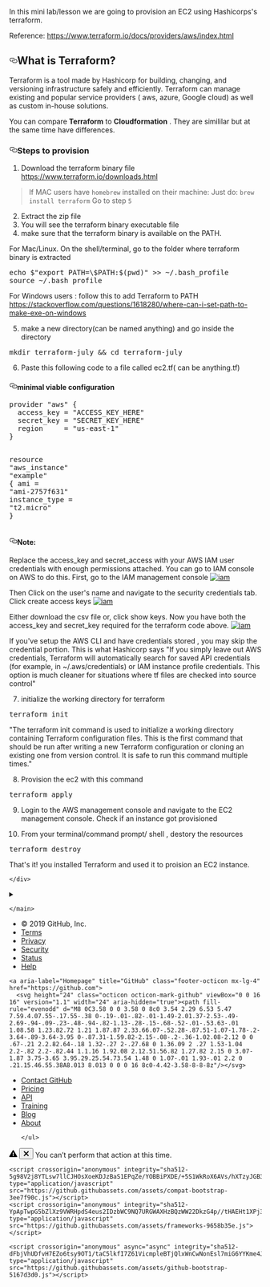 





<!DOCTYPE html>
<html lang="en">
  <head>
    <meta charset="utf-8">
  
  <link rel="dns-prefetch" href="https://github-cloud.s3.amazonaws.com">
  <link rel="dns-prefetch" href="https://user-images.githubusercontent.com/">
    
  <div id="readme" class="Box-body readme blob instapaper_body js-code-block-container">
    <article class="markdown-body entry-content p-5" itemprop="text"><p>In this mini lab/lesson we are going to provision an EC2 using Hashicorps's terraform.</p>
<p>Reference:
<a href="https://www.terraform.io/docs/providers/aws/index.html" rel="nofollow">https://www.terraform.io/docs/providers/aws/index.html</a></p>
<h2><a id="user-content-what-is-terraform" class="anchor" aria-hidden="true" href="#what-is-terraform"><svg class="octicon octicon-link" viewBox="0 0 16 16" version="1.1" width="16" height="16" aria-hidden="true"><path fill-rule="evenodd" d="M4 9h1v1H4c-1.5 0-3-1.69-3-3.5S2.55 3 4 3h4c1.45 0 3 1.69 3 3.5 0 1.41-.91 2.72-2 3.25V8.59c.58-.45 1-1.27 1-2.09C10 5.22 8.98 4 8 4H4c-.98 0-2 1.22-2 2.5S3 9 4 9zm9-3h-1v1h1c1 0 2 1.22 2 2.5S13.98 12 13 12H9c-.98 0-2-1.22-2-2.5 0-.83.42-1.64 1-2.09V6.25c-1.09.53-2 1.84-2 3.25C6 11.31 7.55 13 9 13h4c1.45 0 3-1.69 3-3.5S14.5 6 13 6z"></path></svg></a>What is Terraform?</h2>
<p>Terraform is a tool made by Hashicorp for building, changing, and versioning infrastructure safely and efficiently. Terraform can manage existing and popular service providers ( aws, azure, Google cloud) as well as custom in-house solutions.</p>
<p>You can compare <strong>Terraform</strong> to <strong>Cloudformation</strong>
. They are simililar but at the same time have differences.</p>
<h3><a id="user-content-steps-to-provision" class="anchor" aria-hidden="true" href="#steps-to-provision"><svg class="octicon octicon-link" viewBox="0 0 16 16" version="1.1" width="16" height="16" aria-hidden="true"><path fill-rule="evenodd" d="M4 9h1v1H4c-1.5 0-3-1.69-3-3.5S2.55 3 4 3h4c1.45 0 3 1.69 3 3.5 0 1.41-.91 2.72-2 3.25V8.59c.58-.45 1-1.27 1-2.09C10 5.22 8.98 4 8 4H4c-.98 0-2 1.22-2 2.5S3 9 4 9zm9-3h-1v1h1c1 0 2 1.22 2 2.5S13.98 12 13 12H9c-.98 0-2-1.22-2-2.5 0-.83.42-1.64 1-2.09V6.25c-1.09.53-2 1.84-2 3.25C6 11.31 7.55 13 9 13h4c1.45 0 3-1.69 3-3.5S14.5 6 13 6z"></path></svg></a>Steps to provision</h3>
<ol>
<li>Download the terraform binary file
<a href="https://www.terraform.io/downloads.html" rel="nofollow">https://www.terraform.io/downloads.html</a></li>
</ol>
<blockquote>
<p>If MAC users have <code>homebrew</code> installed on their machine:
Just do: <code>brew install terraform</code>
Go to step <code>5</code></p>
</blockquote>
<ol start="2">
<li>Extract the zip file</li>
<li>You will see the terraform binary executable  file</li>
<li>make sure that the terraform binary is available on the PATH.</li>
</ol>
<p>For Mac/Linux. On the shell/terminal,  go to the folder where terraform binary is extracted</p>
<div class="highlight highlight-text-shell-session"><pre><span class="pl-c1">echo $"export PATH=\$PATH:$(pwd)" &gt;&gt; ~/.bash_profile</span>
<span class="pl-c1">source ~/.bash_profile</span></pre></div>
<p>For Windows users : follow this to add Terraform to PATH <a href="https://stackoverflow.com/questions/1618280/where-can-i-set-path-to-make-exe-on-windows" rel="nofollow">https://stackoverflow.com/questions/1618280/where-can-i-set-path-to-make-exe-on-windows</a></p>
<ol start="5">
<li>make a  new directory(can be named anything) and go inside the directory</li>
</ol>
<div class="highlight highlight-text-shell-session"><pre><span class="pl-c1">mkdir terraform-july &amp;&amp; cd terraform-july</span></pre></div>
<ol start="6">
<li>Paste this following code to a file called ec2.tf( can be anything.tf)</li>
</ol>
<h4><a id="user-content-minimal-viable-configuration" class="anchor" aria-hidden="true" href="#minimal-viable-configuration"><svg class="octicon octicon-link" viewBox="0 0 16 16" version="1.1" width="16" height="16" aria-hidden="true"><path fill-rule="evenodd" d="M4 9h1v1H4c-1.5 0-3-1.69-3-3.5S2.55 3 4 3h4c1.45 0 3 1.69 3 3.5 0 1.41-.91 2.72-2 3.25V8.59c.58-.45 1-1.27 1-2.09C10 5.22 8.98 4 8 4H4c-.98 0-2 1.22-2 2.5S3 9 4 9zm9-3h-1v1h1c1 0 2 1.22 2 2.5S13.98 12 13 12H9c-.98 0-2-1.22-2-2.5 0-.83.42-1.64 1-2.09V6.25c-1.09.53-2 1.84-2 3.25C6 11.31 7.55 13 9 13h4c1.45 0 3-1.69 3-3.5S14.5 6 13 6z"></path></svg></a>minimal viable configuration</h4>
<div class="highlight highlight-source-terraform"><pre><span class="pl-k">provider</span> <span class="pl-s">"</span><span class="pl-s">aws</span><span class="pl-s">"</span> {
  <span class="pl-smi">access_key</span> <span class="pl-k">=</span> <span class="pl-s">"</span><span class="pl-s">ACCESS_KEY_HERE</span><span class="pl-s">"</span>
  <span class="pl-smi">secret_key</span> <span class="pl-k">=</span> <span class="pl-s">"</span><span class="pl-s">SECRET_KEY_HERE</span><span class="pl-s">"</span>
  <span class="pl-smi">region</span>     <span class="pl-k">=</span> <span class="pl-s">"</span><span class="pl-s">us-east-1</span><span class="pl-s">"</span>
}

<span class="pl-k">resource</span> <span class="pl-s">"</span><span class="pl-s">aws_instance</span><span class="pl-s">"</span> <span class="pl-s">"</span><span class="pl-s">example</span><span class="pl-s">"</span> {
  <span class="pl-smi">ami</span>           <span class="pl-k">=</span> <span class="pl-s">"</span><span class="pl-s">ami-2757f631</span><span class="pl-s">"</span>
  <span class="pl-smi">instance_type</span> <span class="pl-k">=</span> <span class="pl-s">"</span><span class="pl-s">t2.micro</span><span class="pl-s">"</span>
}</pre></div>
<h4><a id="user-content-note" class="anchor" aria-hidden="true" href="#note"><svg class="octicon octicon-link" viewBox="0 0 16 16" version="1.1" width="16" height="16" aria-hidden="true"><path fill-rule="evenodd" d="M4 9h1v1H4c-1.5 0-3-1.69-3-3.5S2.55 3 4 3h4c1.45 0 3 1.69 3 3.5 0 1.41-.91 2.72-2 3.25V8.59c.58-.45 1-1.27 1-2.09C10 5.22 8.98 4 8 4H4c-.98 0-2 1.22-2 2.5S3 9 4 9zm9-3h-1v1h1c1 0 2 1.22 2 2.5S13.98 12 13 12H9c-.98 0-2-1.22-2-2.5 0-.83.42-1.64 1-2.09V6.25c-1.09.53-2 1.84-2 3.25C6 11.31 7.55 13 9 13h4c1.45 0 3-1.69 3-3.5S14.5 6 13 6z"></path></svg></a>Note:</h4>
<p>Replace the access_key and secret_access with your AWS IAM user credentials with enough permissions attached.
You can go to IAM console on AWS to do this.
First, go to the IAM management console
<a target="_blank" rel="noopener noreferrer" href="https://github.com/ravsau/aws-labs/blob/master/images/iam-console.png"><img src="https://github.com/ravsau/aws-labs/raw/master/images/iam-console.png" alt="iam" style="max-width:100%;"></a></p>
<p>Then Click on the user's name and navigate to the security credentials tab. Click create access keys
<a target="_blank" rel="noopener noreferrer" href="https://github.com/ravsau/aws-labs/blob/master/images/generate-access-keys.png"><img src="https://github.com/ravsau/aws-labs/raw/master/images/generate-access-keys.png" alt="iam" style="max-width:100%;"></a></p>
<p>Either download the csv file or, click show keys. Now you have both the access_key and secret_key required for the terraform code above.
<a target="_blank" rel="noopener noreferrer" href="https://github.com/ravsau/aws-labs/blob/master/images/iam-generated-keys.png"><img src="https://github.com/ravsau/aws-labs/raw/master/images/iam-generated-keys.png" alt="iam" style="max-width:100%;"></a></p>
<p>If you've setup the AWS CLI and have credentials stored , you may skip the credential portion.
This is what Hashicorp says "If you simply leave out AWS credentials, Terraform will automatically search for saved API credentials (for example, in ~/.aws/credentials) or IAM instance profile credentials. This option is much cleaner for situations where tf files are checked into source control"</p>
<ol start="7">
<li>initialize the working directory for terraform</li>
</ol>
<div class="highlight highlight-text-shell-session"><pre><span class="pl-c1">terraform init</span></pre></div>
<p>"The terraform init command is used to initialize a working directory containing Terraform configuration files. This is the first command that should be run after writing a new Terraform configuration or cloning an existing one from version control. It is safe to run this command multiple times."</p>
<ol start="8">
<li>Provision the ec2 with this command</li>
</ol>
<div class="highlight highlight-text-shell-session"><pre><span class="pl-c1">terraform apply</span></pre></div>
<ol start="9">
<li>
<p>Login to the AWS management console and navigate to the EC2 management console.  Check if an instance got provisioned</p>
</li>
<li>
<p>From your terminal/command prompt/ shell , destory the resources</p>
</li>
</ol>
<div class="highlight highlight-text-shell-session"><pre><span class="pl-c1">terraform destroy</span></pre></div>
<p>That's it! you installed Terraform and used it to proision an EC2 instance.</p>
</article>
  </div>

    </div>

  

  <details class="details-reset details-overlay details-overlay-dark">
    <summary data-hotkey="l" aria-label="Jump to line"></summary>
    <details-dialog class="Box Box--overlay d-flex flex-column anim-fade-in fast linejump" aria-label="Jump to line">
      <!-- '"` --><!-- </textarea></xmp> --></option></form><form class="js-jump-to-line-form Box-body d-flex" action="" accept-charset="UTF-8" method="get"><input name="utf8" type="hidden" value="&#x2713;" />
        <input class="form-control flex-auto mr-3 linejump-input js-jump-to-line-field" type="text" placeholder="Jump to line&hellip;" aria-label="Jump to line" autofocus>
        <button type="submit" class="btn" data-close-dialog>Go</button>
</form>    </details-dialog>
  </details>



  </div>
  <div class="modal-backdrop js-touch-events"></div>
</div>

    </main>
  </div>
  

  </div>

        
<div class="footer container-lg width-full px-3" role="contentinfo">
  <div class="position-relative d-flex flex-justify-between pt-6 pb-2 mt-6 f6 text-gray border-top border-gray-light ">
    <ul class="list-style-none d-flex flex-wrap ">
      <li class="mr-3">&copy; 2019 <span title="0.15339s from unicorn-7fd64c979c-pjmh8">GitHub</span>, Inc.</li>
        <li class="mr-3"><a data-ga-click="Footer, go to terms, text:terms" href="https://github.com/site/terms">Terms</a></li>
        <li class="mr-3"><a data-ga-click="Footer, go to privacy, text:privacy" href="https://github.com/site/privacy">Privacy</a></li>
        <li class="mr-3"><a data-ga-click="Footer, go to security, text:security" href="https://github.com/security">Security</a></li>
        <li class="mr-3"><a href="https://githubstatus.com/" data-ga-click="Footer, go to status, text:status">Status</a></li>
        <li><a data-ga-click="Footer, go to help, text:help" href="https://help.github.com">Help</a></li>
    </ul>

    <a aria-label="Homepage" title="GitHub" class="footer-octicon mx-lg-4" href="https://github.com">
      <svg height="24" class="octicon octicon-mark-github" viewBox="0 0 16 16" version="1.1" width="24" aria-hidden="true"><path fill-rule="evenodd" d="M8 0C3.58 0 0 3.58 0 8c0 3.54 2.29 6.53 5.47 7.59.4.07.55-.17.55-.38 0-.19-.01-.82-.01-1.49-2.01.37-2.53-.49-2.69-.94-.09-.23-.48-.94-.82-1.13-.28-.15-.68-.52-.01-.53.63-.01 1.08.58 1.23.82.72 1.21 1.87.87 2.33.66.07-.52.28-.87.51-1.07-1.78-.2-3.64-.89-3.64-3.95 0-.87.31-1.59.82-2.15-.08-.2-.36-1.02.08-2.12 0 0 .67-.21 2.2.82.64-.18 1.32-.27 2-.27.68 0 1.36.09 2 .27 1.53-1.04 2.2-.82 2.2-.82.44 1.1.16 1.92.08 2.12.51.56.82 1.27.82 2.15 0 3.07-1.87 3.75-3.65 3.95.29.25.54.73.54 1.48 0 1.07-.01 1.93-.01 2.2 0 .21.15.46.55.38A8.013 8.013 0 0 0 16 8c0-4.42-3.58-8-8-8z"/></svg>
</a>
   <ul class="list-style-none d-flex flex-wrap ">
        <li class="mr-3"><a data-ga-click="Footer, go to contact, text:contact" href="https://github.com/contact">Contact GitHub</a></li>
        <li class="mr-3"><a href="https://github.com/pricing" data-ga-click="Footer, go to Pricing, text:Pricing">Pricing</a></li>
      <li class="mr-3"><a href="https://developer.github.com" data-ga-click="Footer, go to api, text:api">API</a></li>
      <li class="mr-3"><a href="https://training.github.com" data-ga-click="Footer, go to training, text:training">Training</a></li>
        <li class="mr-3"><a href="https://github.blog" data-ga-click="Footer, go to blog, text:blog">Blog</a></li>
        <li><a data-ga-click="Footer, go to about, text:about" href="https://github.com/about">About</a></li>

    </ul>
  </div>
  <div class="d-flex flex-justify-center pb-6">
    <span class="f6 text-gray-light"></span>
  </div>
</div>



  <div id="ajax-error-message" class="ajax-error-message flash flash-error">
    <svg class="octicon octicon-alert" viewBox="0 0 16 16" version="1.1" width="16" height="16" aria-hidden="true"><path fill-rule="evenodd" d="M8.893 1.5c-.183-.31-.52-.5-.887-.5s-.703.19-.886.5L.138 13.499a.98.98 0 0 0 0 1.001c.193.31.53.501.886.501h13.964c.367 0 .704-.19.877-.5a1.03 1.03 0 0 0 .01-1.002L8.893 1.5zm.133 11.497H6.987v-2.003h2.039v2.003zm0-3.004H6.987V5.987h2.039v4.006z"/></svg>
    <button type="button" class="flash-close js-ajax-error-dismiss" aria-label="Dismiss error">
      <svg class="octicon octicon-x" viewBox="0 0 12 16" version="1.1" width="12" height="16" aria-hidden="true"><path fill-rule="evenodd" d="M7.48 8l3.75 3.75-1.48 1.48L6 9.48l-3.75 3.75-1.48-1.48L4.52 8 .77 4.25l1.48-1.48L6 6.52l3.75-3.75 1.48 1.48L7.48 8z"/></svg>
    </button>
    You can’t perform that action at this time.
  </div>


    <script crossorigin="anonymous" integrity="sha512-5g98V2j8YTLsw7llCJHOsXoeKDJzBaS1EPqZe/YOBBiPXDE/+5S1WkRoX6AVs/hXTzyJGB3x95OKNDat4vpk0A==" type="application/javascript" src="https://github.githubassets.com/assets/compat-bootstrap-3ee7f90c.js"></script>
    <script crossorigin="anonymous" integrity="sha512-YpApTwpG5bZlXz9VWRHpdS4eus2IDzbWC9NQ7URGWAXHzBQzWW22DkzG4p//tHAEHt1XPj3UvEMz2Aep8cpQLw==" type="application/javascript" src="https://github.githubassets.com/assets/frameworks-9658b35e.js"></script>
    
    <script crossorigin="anonymous" async="async" integrity="sha512-dFbjVhUDfvH7EZo6tsy9OT1/taC5lkfI7Z61VicmpleBTjQlxWnCwNonEsl7miG6YYKme4JN2nag0GDxCrBiHg==" type="application/javascript" src="https://github.githubassets.com/assets/github-bootstrap-5167d3d0.js"></script>
    
    
    
  <div class="js-stale-session-flash stale-session-flash flash flash-warn flash-banner" hidden
    >
    <svg class="octicon octicon-alert" viewBox="0 0 16 16" version="1.1" width="16" height="16" aria-hidden="true"><path fill-rule="evenodd" d="M8.893 1.5c-.183-.31-.52-.5-.887-.5s-.703.19-.886.5L.138 13.499a.98.98 0 0 0 0 1.001c.193.31.53.501.886.501h13.964c.367 0 .704-.19.877-.5a1.03 1.03 0 0 0 .01-1.002L8.893 1.5zm.133 11.497H6.987v-2.003h2.039v2.003zm0-3.004H6.987V5.987h2.039v4.006z"/></svg>
    <span class="signed-in-tab-flash">You signed in with another tab or window. <a href="">Reload</a> to refresh your session.</span>
    <span class="signed-out-tab-flash">You signed out in another tab or window. <a href="">Reload</a> to refresh your session.</span>
  </div>
  <template id="site-details-dialog">
  <details class="details-reset details-overlay details-overlay-dark lh-default text-gray-dark" open>
    <summary aria-haspopup="dialog" aria-label="Close dialog"></summary>
    <details-dialog class="Box Box--overlay d-flex flex-column anim-fade-in fast">
      <button class="Box-btn-octicon m-0 btn-octicon position-absolute right-0 top-0" type="button" aria-label="Close dialog" data-close-dialog>
        <svg class="octicon octicon-x" viewBox="0 0 12 16" version="1.1" width="12" height="16" aria-hidden="true"><path fill-rule="evenodd" d="M7.48 8l3.75 3.75-1.48 1.48L6 9.48l-3.75 3.75-1.48-1.48L4.52 8 .77 4.25l1.48-1.48L6 6.52l3.75-3.75 1.48 1.48L7.48 8z"/></svg>
      </button>
      <div class="octocat-spinner my-6 js-details-dialog-spinner"></div>
    </details-dialog>
  </details>
</template>

  <div class="Popover js-hovercard-content position-absolute" style="display: none; outline: none;" tabindex="0">
  <div class="Popover-message Popover-message--bottom-left Popover-message--large Box box-shadow-large" style="width:360px;">
  </div>
</div>

  <div aria-live="polite" class="js-global-screen-reader-notice sr-only"></div>

  </body>
</html>

